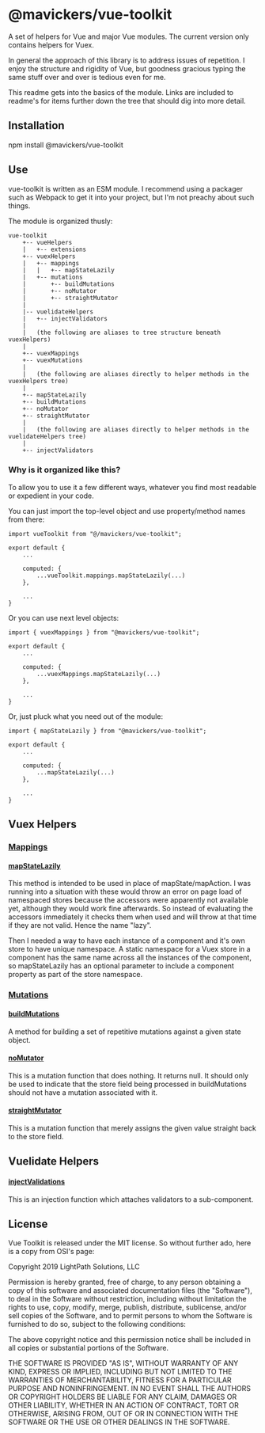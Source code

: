 # @mavickers/vue-toolkit

A set of helpers for Vue and major Vue modules. The current version only contains helpers for Vuex. 

In general the approach of this library is to address issues of repetition. I enjoy the structure and rigidity of Vue, but goodness gracious typing the same stuff over and over is tedious even for me.

This readme gets into the basics of the module. Links are included to readme's for items further down the tree that should dig into more detail.

## Installation

npm install @mavickers/vue-toolkit

## Use

vue-toolkit is written as an ESM module. I recommend using a packager such as Webpack to get it into your project, but I'm not preachy about such things.

The module is organized thusly:

```
vue-toolkit
    +-- vueHelpers
    |   +-- extensions
    +-- vuexHelpers
    |   +-- mappings
    |   |   +-- mapStateLazily
    |   +-- mutations
    |       +-- buildMutations
    |       +-- noMutator
    |       +-- straightMutator
    |
    |-- vuelidateHelpers
    |   +-- injectValidators
    |
    |   (the following are aliases to tree structure beneath vuexHelpers)
    |
    +-- vuexMappings 
    +-- vuexMutations 
    |
    |   (the following are aliases directly to helper methods in the vuexHelpers tree)
    |
    +-- mapStateLazily
    +-- buildMutations
    +-- noMutator
    +-- straightMutator
    |
    |   (the following are aliases directly to helper methods in the vuelidateHelpers tree)
    |
    +-- injectValidators
```

### Why is it organized like this?

To allow you to use it a few different ways, whatever you find most readable or expedient in your code.

You can just import the top-level object and use property/method names from there:

```
import vueToolkit from "@/mavickers/vue-toolkit";

export default {
    ...
    
    computed: {
        ...vueToolkit.mappings.mapStateLazily(...)
    },
    
    ...
}
```

Or you can use next level objects:

```
import { vuexMappings } from "@mavickers/vue-toolkit";

export default {
    ...
    
    computed: {
        ...vuexMappings.mapStateLazily(...)
    },
    
    ...
}
```

Or, just pluck what you need out of the module:

```
import { mapStateLazily } from "@mavickers/vue-toolkit";

export default {
    ...
    
    computed: {
        ...mapStateLazily(...)
    },
    
    ...
}
```

## Vuex Helpers

### [Mappings][6]

#### [mapStateLazily][1]
This method is intended to be used in place of mapState/mapAction. I was running into a situation with these would throw an error on page load of namespaced stores because the accessors were apparently not available yet, although they would work fine afterwards. So instead of evaluating the accessors immediately it checks them when used and will throw at that time if they are not valid. Hence the name "lazy".

Then I needed a way to have each instance of a component and it's own store to have unique namespace. A static namespace for a Vuex store in a component has the same name across all the instances of the component, so mapStateLazily has an optional parameter to include a component property as part of the store namespace.

### [Mutations][3]

#### [buildMutations][2]
A method for building a set of repetitive mutations against a given state object. 

#### [noMutator][4]
This is a mutation function that does nothing. It returns null. It should only be used to indicate that the store field being processed in buildMutations should not have a mutation associated with it.

#### [straightMutator][5]
This is a mutation function that merely assigns the given value straight back to the store field.

## Vuelidate Helpers

#### [injectValidations][7]
This is an injection function which attaches validators to a sub-component. 

## License

Vue Toolkit is released under the MIT license. So without further ado, here is a copy from OSI's page:

Copyright 2019 LightPath Solutions, LLC

Permission is hereby granted, free of charge, to any person obtaining a copy of this software and associated documentation files (the "Software"), to deal in the Software without restriction, including without limitation the rights to use, copy, modify, merge, publish, distribute, sublicense, and/or sell copies of the Software, and to permit persons to whom the Software is furnished to do so, subject to the following conditions:

The above copyright notice and this permission notice shall be included in all copies or substantial portions of the Software.

THE SOFTWARE IS PROVIDED "AS IS", WITHOUT WARRANTY OF ANY KIND, EXPRESS OR IMPLIED, INCLUDING BUT NOT LIMITED TO THE WARRANTIES OF MERCHANTABILITY, FITNESS FOR A PARTICULAR PURPOSE AND NONINFRINGEMENT. IN NO EVENT SHALL THE AUTHORS OR COPYRIGHT HOLDERS BE LIABLE FOR ANY CLAIM, DAMAGES OR OTHER LIABILITY, WHETHER IN AN ACTION OF CONTRACT, TORT OR OTHERWISE, ARISING FROM, OUT OF OR IN CONNECTION WITH THE SOFTWARE OR THE USE OR OTHER DEALINGS IN THE SOFTWARE.

[1]: https://github.com/mavickers/vue-toolkit/blob/master/vuex-helpers/mappings/map-state-lazily/
[2]: https://github.com/mavickers/vue-toolkit/tree/master/vuex-helpers/mutations#buildMutations
[3]: https://github.com/mavickers/vue-toolkit/tree/master/vuex-helpers/mutations
[4]: https://github.com/mavickers/vue-toolkit/tree/master/vuex-helpers/mutations#noMutator
[5]: https://github.com/mavickers/vue-toolkit/tree/master/vuex-helpers/mutations#straightMutator
[6]: https://github.com/mavickers/vue-toolkit/tree/master/vuex-helpers/mappings
[7]: https://github.com/mavickers/vue-toolkit/tree/master/vuelidate-helpers/inject-validations

